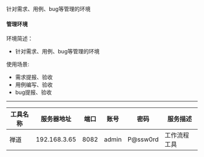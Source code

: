 针对需求、用例、bug等管理的环境

#### 管理环境

环境简述：
* 针对需求、用例、bug等管理的环境

使用场景:
* 需求提报、验收
* 用例编写、验收
* bug提报、验收

---

|工具名称|服务器地址|端口|账号|密码|服务描述|
|-----|--------|----|---|---|------|
|禅道|192.168.3.65|8082|admin|P@ssw0rd|工作流程工具|

